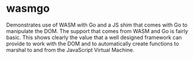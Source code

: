 # wasmgo

Demonstrates use of WASM with Go and a JS shim that comes with Go to manipulate
the DOM. The support that comes from WASM and Go is fairly basic. This shows
clearly the value that a well designed framework can provide to work with the
DOM and to automatically create functions to marshal to and from the JavaScript
Virtual Machine.
